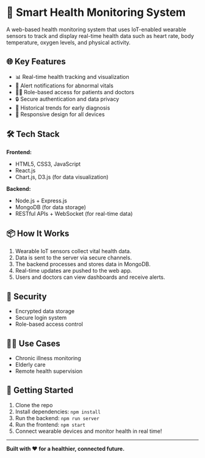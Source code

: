 # 🏥 Smart Health Monitoring System

A web-based health monitoring system that uses IoT-enabled wearable sensors to track and display real-time health data such as heart rate, body temperature, oxygen levels, and physical activity.

## 🌐 Key Features

- 📊 Real-time health tracking and visualization
- 🔔 Alert notifications for abnormal vitals
- 👨‍⚕️ Role-based access for patients and doctors
- 🔒 Secure authentication and data privacy
- 🧠 Historical trends for early diagnosis
- 📱 Responsive design for all devices

## 🛠️ Tech Stack

**Frontend:**
- HTML5, CSS3, JavaScript
- React.js
- Chart.js, D3.js (for data visualization)

**Backend:**
- Node.js + Express.js
- MongoDB (for data storage)
- RESTful APIs + WebSocket (for real-time data)

## 📦 How It Works

1. Wearable IoT sensors collect vital health data.
2. Data is sent to the server via secure channels.
3. The backend processes and stores data in MongoDB.
4. Real-time updates are pushed to the web app.
5. Users and doctors can view dashboards and receive alerts.

## 🔐 Security

- Encrypted data storage
- Secure login system
- Role-based access control

## 👩‍⚕️ Use Cases

- Chronic illness monitoring
- Elderly care
- Remote health supervision

## 🚀 Getting Started

1. Clone the repo
2. Install dependencies: `npm install`
3. Run the backend: `npm run server`
4. Run the frontend: `npm start`
5. Connect wearable devices and monitor health in real time!

---

**Built with ❤️ for a healthier, connected future.**
